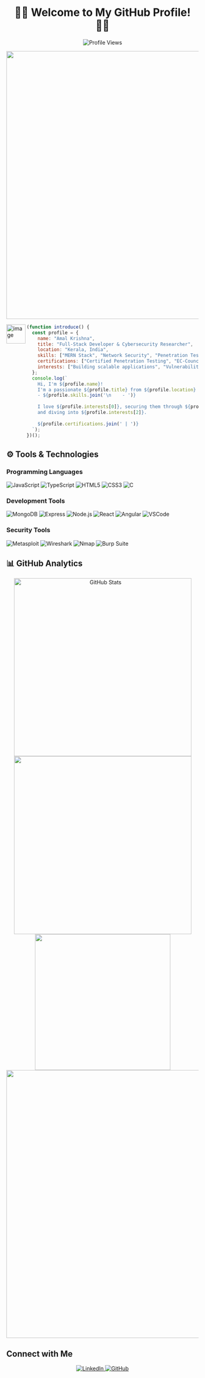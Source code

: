 <div align="center">
  <h1>👨‍💻 Welcome to My GitHub Profile! 👨‍💻</h1>
  <p><img src="https://komarev.com/ghpvc/?username=C00LPIXER&color=red" alt="Profile Views"></p>
</div>
<p align="center">
  <img src="https://github-profile-summary-cards.vercel.app/api/cards/profile-details?username=C00LPIXER&theme=github_dark&hide_border=true&title_color=FF0000&text_color=FF0000&border_color=FF0000" width="700"/>  
</p>

<img src="https://avatars.githubusercontent.com/u/170101755?v=4" align="left" width="50" height="50" alt="image"/>

```javascript
(function introduce() {
  const profile = {
    name: "Amal Krishna",
    title: "Full-Stack Developer & Cybersecurity Researcher",
    location: "Kerala, India",
    skills: ["MERN Stack", "Network Security", "Penetration Tester", "Bug Hunting", "Secure Coding"],
    certifications: ["Certified Penetration Testing", "EC-Council Certified SOC Analyst"],
    interests: ["Building scalable applications", "Vulnerability discovery", "Offensive Security"],
  };
  console.log(`
    Hi, I'm ${profile.name}! 
    I'm a passionate ${profile.title} from ${profile.location} with expertise in:
    - ${profile.skills.join('\n    - ')}
  
    I love ${profile.interests[0]}, securing them through ${profile.interests[1]}, 
    and diving into ${profile.interests[2]}.
  
    ${profile.certifications.join(' | ')}
  `);
})();
```

## ⚙️ Tools & Technologies

### Programming Languages
![JavaScript](https://img.shields.io/badge/-JavaScript-333?style=flat&logo=javascript)
![TypeScript](https://img.shields.io/badge/-TypeScript-333?style=flat&logo=typescript)
![HTML5](https://img.shields.io/badge/-HTML5-333?style=flat&logo=html5)
![CSS3](https://img.shields.io/badge/-CSS3-333?style=flat&logo=css3)
![C](https://img.shields.io/badge/-C-333?style=flat&logo=c)

### Development Tools
![MongoDB](https://img.shields.io/badge/-MongoDB-333?style=flat&logo=mongodb)
![Express](https://img.shields.io/badge/-Express.js-333?style=flat&logo=express)
![Node.js](https://img.shields.io/badge/-Node.js-333?style=flat&logo=node.js)
![React](https://img.shields.io/badge/-React-333?style=flat&logo=react)
![Angular](https://img.shields.io/badge/-Angular-333?style=flat&logo=angular)
![VSCode](https://img.shields.io/badge/-VSCode-333?style=flat&logo=visual-studio-code)

### Security Tools
![Metasploit](https://img.shields.io/badge/-Metasploit-333?style=flat&logo=metasploit)
![Wireshark](https://img.shields.io/badge/-Wireshark-333?style=flat&logo=wireshark)
![Nmap](https://img.shields.io/badge/-Nmap-333?style=flat&logo=nmap)
![Burp Suite](https://img.shields.io/badge/-Burp%20Suite-333?style=flat&logo=burp-suite)

## 📊 GitHub Analytics

<div align="center">
  <img src="https://github-readme-stats.vercel.app/api?username=C00LPIXER&show_icons=true&count_private=true&hide_border=true&title_color=FF0000&icon_color=FF0000&text_color=FF0000&bg_color=0D1117" alt="GitHub Stats" width="465"/>
  
  <img src="https://github-readme-streak-stats.herokuapp.com/?user=C00LPIXER&stroke=FF0000&background=0D1117&ring=FF0000&fire=FF0000&currStreakNum=FF0000&currStreakLabel=FF0000&sideNums=FF0000&sideLabels=FF0000&dates=FF0000&hide_border=true" width="465"/>
  
  <img src="https://github-readme-stats.vercel.app/api/top-langs/?username=C00LPIXER&layout=compact&hide_border=true&title_color=FF0000&text_color=FF0000&bg_color=0D1117" width="355"/>

  <img src="https://github-readme-activity-graph.vercel.app/graph?username=C00LPIXER&bg_color=0D1117&color=FF0000&line=FF0000&point=FF0000&area=true&hide_border=true" width="700"/>
</div>

## Connect with Me
<div align="center">
  <a href="https://www.linkedin.com/in/amalkrishanp">
    <img src="https://img.shields.io/badge/-LinkedIn-333?style=flat&logo=linkedin" alt="LinkedIn">
  </a>
  <a href="https://github.com/C00LPIXER">
    <img src="https://img.shields.io/badge/-GitHub-333?style=flat&logo=github" alt="GitHub">
  </a>
</div>
